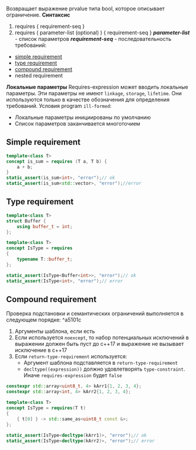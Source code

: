 Возвращает выражение prvalue типа bool, которое описывает ограничение.
**Синтаксис**
1. requires { requirement-seq }
2. requires ( parameter-list (optional) ) { requirement-seq }
***parameter-list*** - список параметров
***requirement-seq*** - последовательность требований:
- [simple requirement](#simple-requirement)
- [type requirement](#Type-requirement)
- [compound requirement](compound-requirement)
- nested requirement

**Локальные параметры**
Requires-expression может вводить локальные параметры. Эти параметры не имеют `linkage`, `storage`, `lifetime`. Они используются только в качестве обозначения для определения требований.
Условия program `ill-formed`:
- Локальные параметры инициированы по умолчанию 
- Список параметров заканчивается многоточием

## Simple requirement
``` cpp
template<class T>
concept is_sum = requires (T a, T b) {
	a + b;
}
static_assert(is_sum<int>, "error");// ok
static_assert(is_sum<std::vector>, "error");//error
```

## Type requirement
``` cpp
template<class T>  
struct Buffer {  
    using buffer_t = int;  
};

template<class T>  
concept IsType = requires  
{  
    typename T::buffer_t;  
};

static_assert(IsType<Buffer<int>>, "error");// ok
static_assert(IsType<int>, "error");// error
```

## Compound requirement
Проверка подстановки и семантических ограничений выполняется в следующем порядке: ^a5101c
1. Аргументы шаблона, если есть
2. Если используется `noexcept`, то набор потенциальных исключений в выражении должен быть пуст до c++17 и выражение не вызывает исключение в c++17
3. Если `return-type-requirement` используется:
	- Аргумент шаблона подставляется в `return-type-requirement`
	- `decltype((expression))` должно удовлетворять `type-constraint`. Иначе `requires-expression` будет `false`

``` cpp
constexpr std::array<uint8_t, 4> kArr1{1, 2, 3, 4};
constexpr std::array<int, 4> kArr2{1, 2, 3, 4};

template<class T>  
concept IsType = requires(T t)  
{  
    { t[0] } -> std::same_as<uint8_t const &>;  
};  
  
static_assert(IsType<decltype(kArr1)>, "error");// ok
static_assert(IsType<decltype(kArr2)>, "error");// error
```
